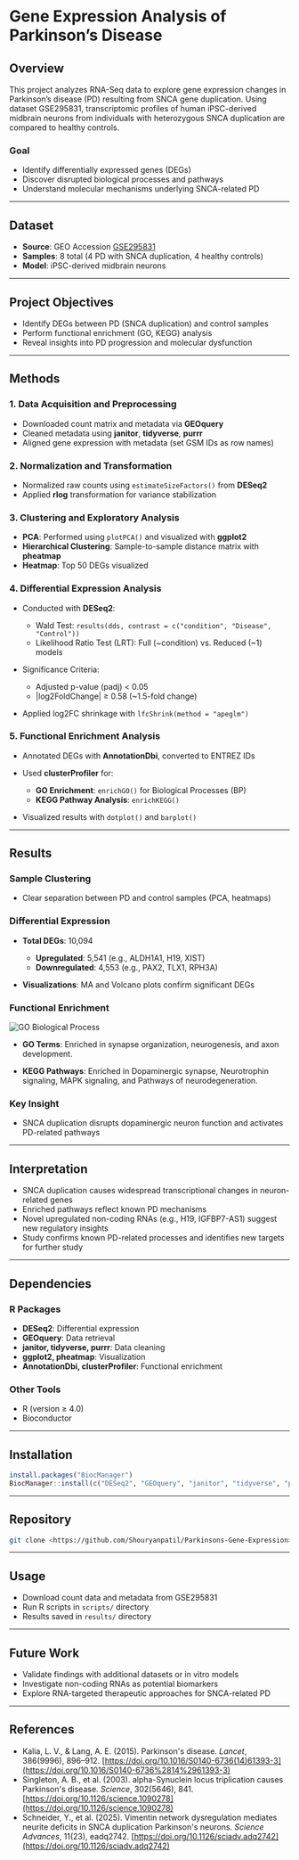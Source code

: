 # Gene Expression Analysis of Parkinson’s Disease

## Overview

This project analyzes RNA-Seq data to explore gene expression changes in Parkinson’s disease (PD) resulting from SNCA gene duplication. Using dataset GSE295831, transcriptomic profiles of human iPSC-derived midbrain neurons from individuals with heterozygous SNCA duplication are compared to healthy controls.

### Goal

* Identify differentially expressed genes (DEGs)
* Discover disrupted biological processes and pathways
* Understand molecular mechanisms underlying SNCA-related PD

---

## Dataset

* **Source**: GEO Accession [GSE295831](https://www.ncbi.nlm.nih.gov/geo/query/acc.cgi?acc=GSE295831)
* **Samples**: 8 total (4 PD with SNCA duplication, 4 healthy controls)
* **Model**: iPSC-derived midbrain neurons

---

## Project Objectives

* Identify DEGs between PD (SNCA duplication) and control samples
* Perform functional enrichment (GO, KEGG) analysis
* Reveal insights into PD progression and molecular dysfunction

---

## Methods

### 1. Data Acquisition and Preprocessing

* Downloaded count matrix and metadata via **GEOquery**
* Cleaned metadata using **janitor**, **tidyverse**, **purrr**
* Aligned gene expression with metadata (set GSM IDs as row names)

### 2. Normalization and Transformation

* Normalized raw counts using `estimateSizeFactors()` from **DESeq2**
* Applied **rlog** transformation for variance stabilization

### 3. Clustering and Exploratory Analysis

* **PCA**: Performed using `plotPCA()` and visualized with **ggplot2**
* **Hierarchical Clustering**: Sample-to-sample distance matrix with **pheatmap**
* **Heatmap**: Top 50 DEGs visualized

### 4. Differential Expression Analysis

* Conducted with **DESeq2**:

  * Wald Test: `results(dds, contrast = c("condition", "Disease", "Control"))`
  * Likelihood Ratio Test (LRT): Full (\~condition) vs. Reduced (\~1) models
* Significance Criteria:

  * Adjusted p-value (padj) < 0.05
  * |log2FoldChange| ≥ 0.58 (\~1.5-fold change)
* Applied log2FC shrinkage with `lfcShrink(method = "apeglm")`

### 5. Functional Enrichment Analysis

* Annotated DEGs with **AnnotationDbi**, converted to ENTREZ IDs
* Used **clusterProfiler** for:

  * **GO Enrichment**: `enrichGO()` for Biological Processes (BP)
  * **KEGG Pathway Analysis**: `enrichKEGG()`
* Visualized results with `dotplot()` and `barplot()`

---

## Results

### Sample Clustering

* Clear separation between PD and control samples (PCA, heatmaps)

### Differential Expression

* **Total DEGs**: 10,094

  * **Upregulated**: 5,541 (e.g., ALDH1A1, H19, XIST)
  * **Downregulated**: 4,553 (e.g., PAX2, TLX1, RPH3A)
* **Visualizations**: MA and Volcano plots confirm significant DEGs

### Functional Enrichment

![GO Biological Process](Plot/GO_Biological_Process.jpeg)
* **GO Terms**: Enriched in synapse organization, neurogenesis, and axon development.

* **KEGG Pathways**: Enriched in Dopaminergic synapse, Neurotrophin signaling, MAPK signaling, and Pathways of neurodegeneration.

### Key Insight

* SNCA duplication disrupts dopaminergic neuron function and activates PD-related pathways

---

## Interpretation

* SNCA duplication causes widespread transcriptional changes in neuron-related genes
* Enriched pathways reflect known PD mechanisms
* Novel upregulated non-coding RNAs (e.g., H19, IGFBP7-AS1) suggest new regulatory insights
* Study confirms known PD-related processes and identifies new targets for further study

---

## Dependencies

### R Packages

* **DESeq2**: Differential expression
* **GEOquery**: Data retrieval
* **janitor, tidyverse, purrr**: Data cleaning
* **ggplot2, pheatmap**: Visualization
* **AnnotationDbi, clusterProfiler**: Functional enrichment

### Other Tools

* R (version ≥ 4.0)
* Bioconductor

---

## Installation

```r
install.packages("BiocManager")
BiocManager::install(c("DESeq2", "GEOquery", "janitor", "tidyverse", "purrr", "ggplot2", "pheatmap", "AnnotationDbi", "clusterProfiler"))
```

---

## Repository

```bash
git clone <https://github.com/Shouryanpatil/Parkinsons-Gene-Expression>
```

---

## Usage

* Download count data and metadata from GSE295831
* Run R scripts in `scripts/` directory
* Results saved in `results/` directory

---

## Future Work

* Validate findings with additional datasets or in vitro models
* Investigate non-coding RNAs as potential biomarkers
* Explore RNA-targeted therapeutic approaches for SNCA-related PD

---

## References

* Kalia, L. V., & Lang, A. E. (2015). Parkinson's disease. *Lancet*, 386(9996), 896–912. [https://doi.org/10.1016/S0140-6736(14)61393-3](https://doi.org/10.1016/S0140-6736%2814%2961393-3)
* Singleton, A. B., et al. (2003). alpha-Synuclein locus triplication causes Parkinson's disease. *Science*, 302(5646), 841. [https://doi.org/10.1126/science.1090278](https://doi.org/10.1126/science.1090278)
* Schneider, Y., et al. (2025). Vimentin network dysregulation mediates neurite deficits in SNCA duplication Parkinson's neurons. *Science Advances*, 11(23), eadq2742. [https://doi.org/10.1126/sciadv.adq2742](https://doi.org/10.1126/sciadv.adq2742)
